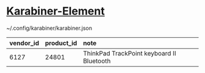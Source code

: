 # [Karabiner-Element](https://karabiner-elements.pqrs.org/)

~/.config/karabiner/karabiner.json

| vendor_id | product_id | note                                      |
| :-------- | :--------- | :---------------------------------------- |
| 6127      | 24801      | ThinkPad TrackPoint keyboard II Bluetooth |

